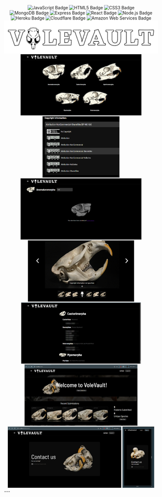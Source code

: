 <div align="center">
  <!-- https://badges.pages.dev/ -->
  <img src="https://img.shields.io/badge/JavaScript-000?logo=javascript&logoColor=F7DF1E&style=for-the-badge" alt="JavaScript Badge"/>
  <img src="https://img.shields.io/badge/HTML-000?logo=html5&logoColor=E34F26&style=for-the-badge" alt="HTML5 Badge"/>
  <img src="https://img.shields.io/badge/CSS-000?logo=css3&logoColor=1572B6&style=for-the-badge" alt="CSS3 Badge"/>
  <br>
  <img src="https://img.shields.io/badge/MongoDB-000?logo=mongodb&logoColor=47A248&style=for-the-badge" alt="MongoDB Badge"/>
  <img src="https://img.shields.io/badge/Express-000?logo=express&logoColor=fff&style=for-the-badge" alt="Express Badge"/>
  <img src="https://img.shields.io/badge/React-000?logo=react&logoColor=61DAFB&style=for-the-badge" alt="React Badge"/>
  <img src="https://img.shields.io/badge/Node.js-000?logo=nodedotjs&logoColor=5FA04E&style=for-the-badge" alt="Node.js Badge"/>
  <br>
  <img src="https://img.shields.io/badge/Heroku-000?logo=heroku&logoColor=430098&style=for-the-badge" alt="Heroku Badge"/>
  <img src="https://img.shields.io/badge/Cloudflare-000?logo=cloudflare&logoColor=F38020&style=for-the-badge" alt="Cloudflare Badge"/>
  <img src="https://img.shields.io/badge/Amazon%20Web%20Services-000?logo=amazonwebservices&logoColor=f90&style=for-the-badge" alt="Amazon Web Services Badge"/>
  <br>
  <img width="700" src= "./frontend/public/LogoText.png">
</div>

<div align="center">
  <img height=200 src= "./demo/image1.png">
  <img height=200 src= "./demo/image2.png">
  <img height=200 src= "./demo/image3.png">
  <img height=200 src= "./demo/image4.png">
  <img height=200 src= "./demo/image5.png">
  <img height=200 src= "./demo/image6.png">
  <img height=200 src= "./demo/image7.png">
  <img height=200 src= "./demo/image8.png">
</div>
---

